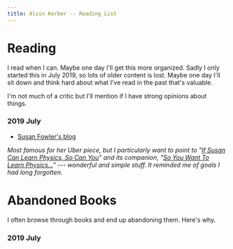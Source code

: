 ```yaml
---
title: Alvin Kerber -- Reading List
---
```


# Reading

I read when I can. Maybe one day I'll get this more organized. Sadly I only
started this in July 2019, so lots of older content is lost. Maybe one day I'll
sit down and think hard about what I've read in the past that's valuable.

I'm not much of a critic but I'll mention if I have strong opinions about things.

### 2019 July

- [Susan Fowler's blog](https://www.susanjfowler.com/blog)

*Most famous for her Uber piece, but I particularly want to point to
"[If Susan Can Learn Physics, So Can You](https://www.susanjfowler.com/blog/2016/8/26/from-the-fledgling-physicist-archives-if-susan-can-learn-physics-so-can-you)"
and its companion,
"[So You Want To Learn Physics...](https://www.susanjfowler.com/blog/2016/8/13/so-you-want-to-learn-physics)"
--- wonderful and simple stuff. It reminded me of goals I had long forgotten.*

# Abandoned Books

I often browse through books and end up abandoning them. Here's why.

### 2019 July
